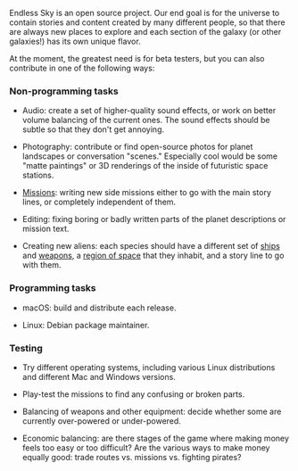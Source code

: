 Endless Sky is an open source project. Our end goal is for the universe to contain stories and content created by many different people, so that there are always new places to explore and each section of the galaxy (or other galaxies!) has its own unique flavor.

At the moment, the greatest need is for beta testers, but you can also contribute in one of the following ways:

### Non-programming tasks

  * Audio: create a set of higher-quality sound effects, or work on better volume balancing of the current ones. The sound effects should be subtle so that they don't get annoying.

  * Photography: contribute or find open-source photos for planet landscapes or conversation "scenes." Especially cool would be some "matte paintings" or 3D renderings of the inside of futuristic space stations.

  * [Missions](CreatingMissions): writing new side missions either to go with the main story lines, or completely independent of them.

  * Editing: fixing boring or badly written parts of the planet descriptions or mission text.

  * Creating new aliens: each species should have a different set of [ships](CreatingShips) and [weapons](CreatingOutfits), a [region of space](https://github.com/endless-sky/endless-sky-editor) that they inhabit, and a story line to go with them.

### Programming tasks

  * macOS: build and distribute each release.

  * Linux: Debian package maintainer.

### Testing

  * Try different operating systems, including various Linux distributions and different Mac and Windows versions.

  * Play-test the missions to find any confusing or broken parts.

  * Balancing of weapons and other equipment: decide whether some are currently over-powered or under-powered.

  * Economic balancing: are there stages of the game where making money feels too easy or too difficult? Are the various ways to make money equally good: trade routes vs. missions vs. fighting pirates?
